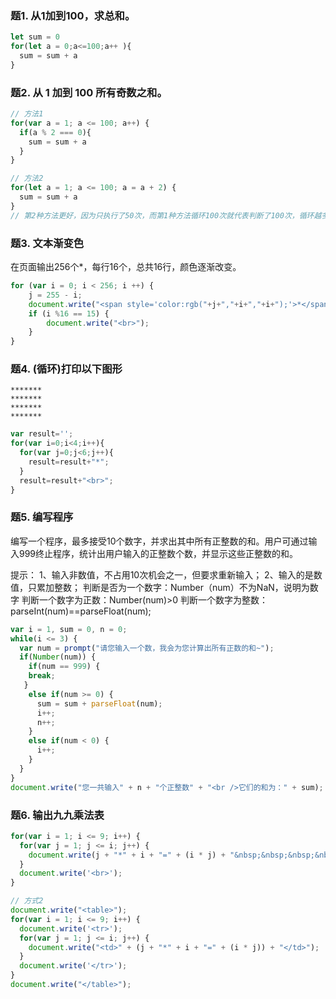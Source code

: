 ### 题1. 从1加到100，求总和。

``` js
let sum = 0
for(let a = 0;a<=100;a++ ){
  sum = sum + a
}
```

### 题2. 从 1 加到 100 所有奇数之和。

``` js
// 方法1
for(var a = 1; a <= 100; a++) {
  if(a % 2 === 0){
    sum = sum + a
  }
}

// 方法2
for(let a = 1; a <= 100; a = a + 2) {
  sum = sum + a
}
// 第2种方法更好，因为只执行了50次，而第1种方法循环100次就代表判断了100次，循环越多，其实性能损耗越高
```

### 题3. 文本渐变色

在页面输出256个*，每行16个，总共16行，颜色逐渐改变。

``` js
for (var i = 0; i < 256; i ++) {
    j = 255 - i;
    document.write("<span style='color:rgb("+j+","+i+","+i+");'>*</span>");
    if (i %16 == 15) {
        document.write("<br>");
    }
}
```

### 题4. (循环)打印以下图形

```
*******
*******
*******
*******
```

``` js
var result='';
for(var i=0;i<4;i++){
  for(var j=0;j<6;j++){
    result=result+"*";
  }
  result=result+"<br>";
}
```



### 题5. 编写程序

编写一个程序，最多接受10个数字，并求出其中所有正整数的和。用户可通过输入999终止程序，统计出用户输入的正整数个数，并显示这些正整数的和。

提示：
  1、输入非数值，不占用10次机会之一，但要求重新输入；
  2、输入的是数值，只累加整数；
    判断是否为一个数字：Number（num）不为NaN，说明为数字
    判断一个数字为正数：Number(num)>0
    判断一个数字为整数：parseInt(num)==parseFloat(num);

``` js
var i = 1, sum = 0, n = 0;
while(i <= 3) {
  var num = prompt("请您输入一个数，我会为您计算出所有正数的和~");
  if(Number(num)) {
    if(num == 999) {
    break;
   }
    else if(num >= 0) {
      sum = sum + parseFloat(num);
      i++;
      n++;
    }
    else if(num < 0) {
      i++;
    }
  }
}
document.write("您一共输入" + n + "个正整数" + "<br />它们的和为：" + sum);
```

### 题6. 输出九九乘法表

``` js
for(var i = 1; i <= 9; i++) {
  for(var j = 1; j <= i; j++) {
    document.write(j + "*" + i + "=" + (i * j) + "&nbsp;&nbsp;&nbsp;&nbsp;");
  }
  document.write('<br>');
}

// 方式2
document.write("<table>");
for(var i = 1; i <= 9; i++) {
  document.write('<tr>');
  for(var j = 1; j <= i; j++) {
    document.write("<td>" + (j + "*" + i + "=" + (i * j)) + "</td>");
  }
  document.write('</tr>');
}
document.write("</table>");
```